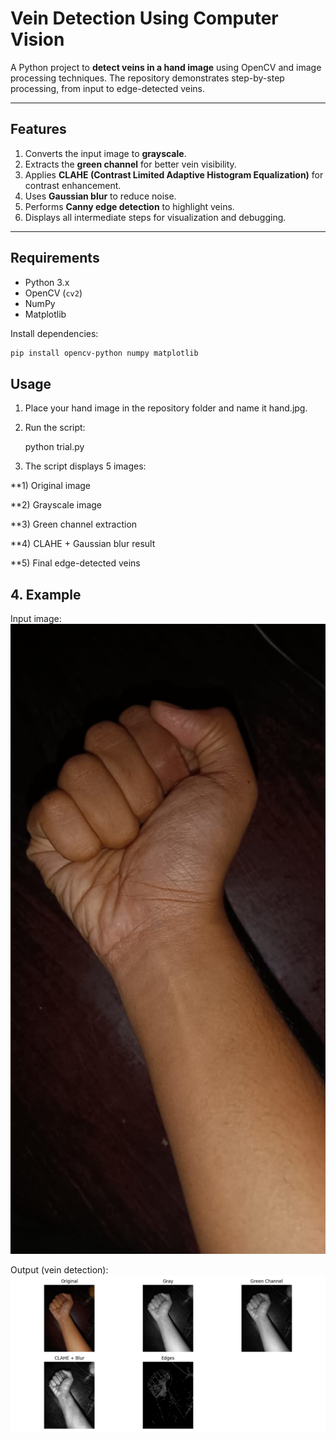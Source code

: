 # Vein Detection Using Computer Vision

A Python project to **detect veins in a hand image** using OpenCV and image processing techniques. The repository demonstrates step-by-step processing, from input to edge-detected veins.

---

##  Features

1. Converts the input image to **grayscale**.  
2. Extracts the **green channel** for better vein visibility.  
3. Applies **CLAHE (Contrast Limited Adaptive Histogram Equalization)** for contrast enhancement.  
4. Uses **Gaussian blur** to reduce noise.  
5. Performs **Canny edge detection** to highlight veins.  
6. Displays all intermediate steps for visualization and debugging.

---

##  Requirements

- Python 3.x  
- OpenCV (`cv2`)  
- NumPy  
- Matplotlib  

Install dependencies:

```bash
pip install opencv-python numpy matplotlib
```

##  Usage

1. Place your hand image in the repository folder and name it hand.jpg.

2. Run the script:

   python trial.py


3. The script displays 5 images:
   

**1) Original image

**2) Grayscale image

**3) Green channel extraction

**4) CLAHE + Gaussian blur result

**5) Final edge-detected veins

   ## 4. Example


Input image:  ![Hand Input](input.png) 


Output (vein detection): ![Vein Detection Result](Figure_1.png)









